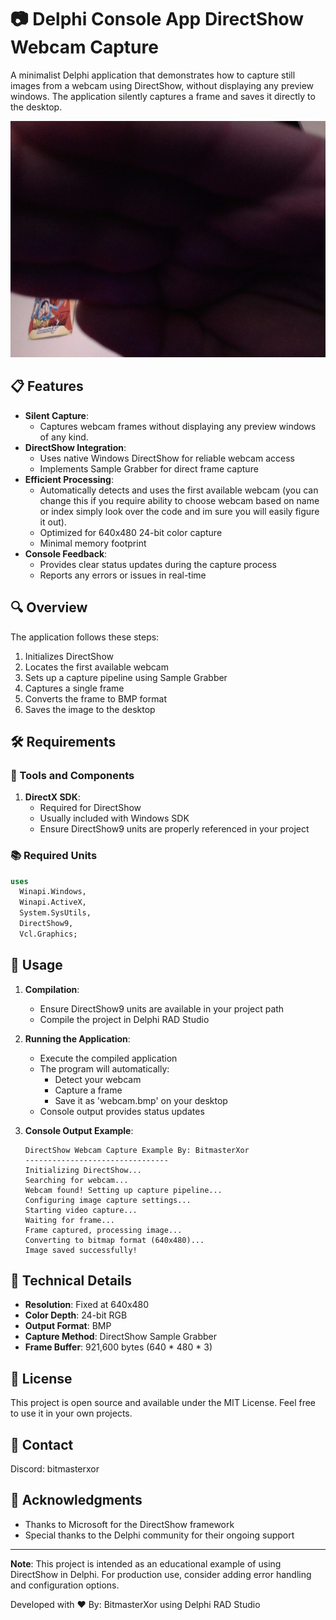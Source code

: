 # 📷 Delphi Console App DirectShow Webcam Capture
A minimalist Delphi application that demonstrates how to capture still images from a webcam using DirectShow, without displaying any preview windows. The application silently captures a frame and saves it directly to the desktop.

<p align="center">
  <img src="Preview.png" alt="Preview of webcam capture">
</p>

## 📋 Features
- **Silent Capture**: 
  - Captures webcam frames without displaying any preview windows of any kind.
- **DirectShow Integration**: 
  - Uses native Windows DirectShow for reliable webcam access
  - Implements Sample Grabber for direct frame capture
- **Efficient Processing**:
  - Automatically detects and uses the first available webcam (you can change this if you require ability to choose webcam based on name or index simply look over the code and im sure you will easily figure it out).
  - Optimized for 640x480 24-bit color capture
  - Minimal memory footprint
- **Console Feedback**:
  - Provides clear status updates during the capture process
  - Reports any errors or issues in real-time

## 🔍 Overview
The application follows these steps:
1. Initializes DirectShow
2. Locates the first available webcam
3. Sets up a capture pipeline using Sample Grabber
4. Captures a single frame
5. Converts the frame to BMP format
6. Saves the image to the desktop

## 🛠️ Requirements
### 🔧 Tools and Components
1. **DirectX SDK**:  
   - Required for DirectShow
   - Usually included with Windows SDK
   - Ensure DirectShow9 units are properly referenced in your project

### 📚 Required Units
```pascal
uses
  Winapi.Windows, 
  Winapi.ActiveX, 
  System.SysUtils, 
  DirectShow9, 
  Vcl.Graphics;
```

## 🧩 Usage
1. **Compilation**:
   * Ensure DirectShow9 units are available in your project path
   * Compile the project in Delphi RAD Studio

2. **Running the Application**:
   * Execute the compiled application
   * The program will automatically:
     - Detect your webcam
     - Capture a frame
     - Save it as 'webcam.bmp' on your desktop
   * Console output provides status updates

3. **Console Output Example**:
   ```
   DirectShow Webcam Capture Example By: BitmasterXor
   --------------------------------
   Initializing DirectShow...
   Searching for webcam...
   Webcam found! Setting up capture pipeline...
   Configuring image capture settings...
   Starting video capture...
   Waiting for frame...
   Frame captured, processing image...
   Converting to bitmap format (640x480)...
   Image saved successfully!
   ```

## 🔧 Technical Details
- **Resolution**: Fixed at 640x480
- **Color Depth**: 24-bit RGB
- **Output Format**: BMP
- **Capture Method**: DirectShow Sample Grabber
- **Frame Buffer**: 921,600 bytes (640 * 480 * 3)

## 📜 License
This project is open source and available under the MIT License. Feel free to use it in your own projects.

## 📧 Contact
Discord: bitmasterxor

## 🙏 Acknowledgments
- Thanks to Microsoft for the DirectShow framework
- Special thanks to the Delphi community for their ongoing support

---
**Note**: This project is intended as an educational example of using DirectShow in Delphi. For production use, consider adding error handling and configuration options.

Developed with ❤️ By: BitmasterXor using Delphi RAD Studio
